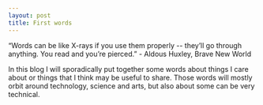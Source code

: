```yaml
---
layout: post
title: First words
---
```


“Words can be like X-rays if you use them properly -- they’ll go through anything. You read and you’re pierced.” - Aldous Huxley, Brave New World 

In this blog I will sporadically put together some words about things I care about or things that I think may be useful to share. 
Those words will mostly orbit around technology, science and arts, but also about some can be very technical. 

